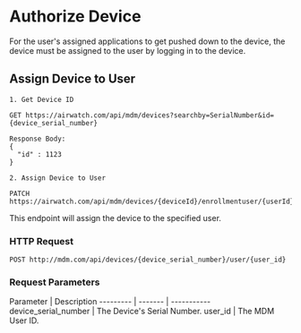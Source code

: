 # Authorize Device

For the user's assigned applications to get pushed down to the device, the device must be assigned to the user by logging in to the device.

## Assign Device to User

```javascript--airwatch
1. Get Device ID

GET https://airwatch.com/api/mdm/devices?searchby=SerialNumber&id={device_serial_number}

Response Body:
{ 
  "id" : 1123
}

2. Assign Device to User

PATCH https://airwatch.com/api/mdm/devices/{deviceId}/enrollmentuser/{userId}

```

This endpoint will assign the device to the specified user.

### HTTP Request

`POST http://mdm.com/api/devices/{device_serial_number}/user/{user_id}`

### Request Parameters

Parameter | Description
--------- | ------- | -----------
device_serial_number | The Device's Serial Number.
user_id | The MDM User ID.
